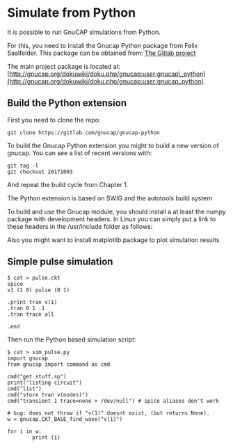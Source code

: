 # Simulate from Python

It is possible to run GnuCAP simulations from Python.

For this, you need to install the Gnucap Python package from Felix Saalfelder. This package can be obtained from: [The Gitlab project](https://gitlab.com/gnucap/gnucap-pytho)

The main project package is located at: [http://gnucap.org/dokuwiki/doku.php/gnucap:user:gnucap\_python](http://gnucap.org/dokuwiki/doku.php/gnucap:user:gnucap_python)

## Build the Python extension

First you need to clone the repo:

    git clone https://gitlab.com/gnucap/gnucap-python

To build the Gnucap Python extension you might to build a new version of gnucap. You can see a list of recent versions with:

    git tag -l
    git checkout 20171003
    
And repeat the build cycle from Chapter 1.

The Python extension is based on SWIG and the autotools build system

    
    
To build and use the Gnucap module, you should install a at least the numpy package with development headers. In Linux you can simply put a link to these headers in the /usr/include folder as follows:


Also you might want to install matplotlib package to plot simulation results.


## Simple pulse simulation

```
$ cat > pulse.ckt
spice
v1 (1 0) pulse (0 1)

.print tran v(1)
.tran 0 1 .1
.tran trace all

.end
```

Then run the Python based simulation script:


```
$ cat > sim_pulse.py
import gnucap
from gnucap import command as cmd

cmd("get stuff.sp")
print("listing circuit")
cmd("list")
cmd("store tran v(nodes)")
cmd("transient 1 trace=none > /dev/null") # spice aliases don't work

# bug: does not throw if "v(1)" doesnt exist, (but returns None).
w = gnucap.CKT_BASE_find_wave("v(1)")

for i in w:
        print (i)
```

